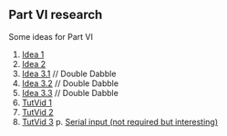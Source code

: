 ## Part VI research
Some ideas for Part VI

1. [Idea 1](https://allaboutfpga.com/vhdl-code-for-binary-to-bcd-converter/)
2. [Idea 2](https://shop.doulos.com/knowhow/vhdl/binary-to-bcd-conversion/)
3. [Idea 3.1](https://en.wikipedia.org/wiki/Double_dabble) // Double Dabble
4. [Idea 3.2](http://www.tkt.cs.tut.fi/kurssit/1426/S12/Ex/ex4/Binary2BCD.pdf) // Double Dabble
5. [Idea 3.3](https://www.nandland.com/vhdl/modules/double-dabble.html) // Double Dabble
6. [TutVid 1](https://www.youtube.com/watch?v=VKKGyOc4zRA)
7. [TutVid 2](https://www.youtube.com/watch?v=mlhr9CCKI0k)
8. [TutVid 3](https://www.youtube.com/watch?v=kusZDF3IfBA)
p. [Serial input (not required but interesting)](https://www.digikey.com/eewiki/pages/viewpage.action?pageId=60030986)
